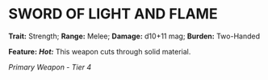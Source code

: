 ﻿# SWORD OF LIGHT AND FLAME

**Trait:** Strength; **Range:** Melee; **Damage:** d10+11 mag; **Burden:** Two-Handed

**Feature:** ***Hot:*** This weapon cuts through solid material.

*Primary Weapon - Tier 4*
